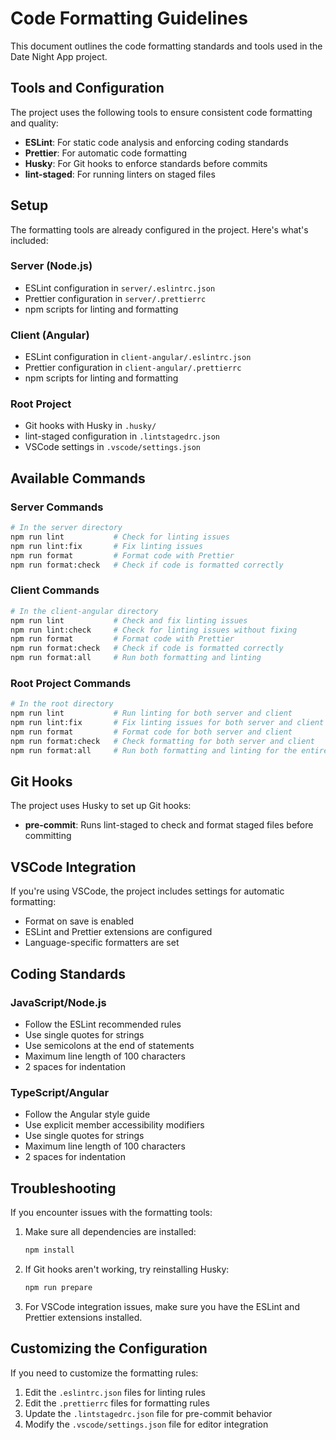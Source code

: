 # Code Formatting Guidelines

This document outlines the code formatting standards and tools used in the Date Night App project.

## Tools and Configuration

The project uses the following tools to ensure consistent code formatting and quality:

- **ESLint**: For static code analysis and enforcing coding standards
- **Prettier**: For automatic code formatting
- **Husky**: For Git hooks to enforce standards before commits
- **lint-staged**: For running linters on staged files

## Setup

The formatting tools are already configured in the project. Here's what's included:

### Server (Node.js)

- ESLint configuration in `server/.eslintrc.json`
- Prettier configuration in `server/.prettierrc`
- npm scripts for linting and formatting

### Client (Angular)

- ESLint configuration in `client-angular/.eslintrc.json`
- Prettier configuration in `client-angular/.prettierrc`
- npm scripts for linting and formatting

### Root Project

- Git hooks with Husky in `.husky/`
- lint-staged configuration in `.lintstagedrc.json`
- VSCode settings in `.vscode/settings.json`

## Available Commands

### Server Commands

```bash
# In the server directory
npm run lint           # Check for linting issues
npm run lint:fix       # Fix linting issues
npm run format         # Format code with Prettier
npm run format:check   # Check if code is formatted correctly
```

### Client Commands

```bash
# In the client-angular directory
npm run lint           # Check and fix linting issues
npm run lint:check     # Check for linting issues without fixing
npm run format         # Format code with Prettier
npm run format:check   # Check if code is formatted correctly
npm run format:all     # Run both formatting and linting
```

### Root Project Commands

```bash
# In the root directory
npm run lint           # Run linting for both server and client
npm run lint:fix       # Fix linting issues for both server and client
npm run format         # Format code for both server and client
npm run format:check   # Check formatting for both server and client
npm run format:all     # Run both formatting and linting for the entire project
```

## Git Hooks

The project uses Husky to set up Git hooks:

- **pre-commit**: Runs lint-staged to check and format staged files before committing

## VSCode Integration

If you're using VSCode, the project includes settings for automatic formatting:

- Format on save is enabled
- ESLint and Prettier extensions are configured
- Language-specific formatters are set

## Coding Standards

### JavaScript/Node.js

- Follow the ESLint recommended rules
- Use single quotes for strings
- Use semicolons at the end of statements
- Maximum line length of 100 characters
- 2 spaces for indentation

### TypeScript/Angular

- Follow the Angular style guide
- Use explicit member accessibility modifiers
- Use single quotes for strings
- Maximum line length of 100 characters
- 2 spaces for indentation

## Troubleshooting

If you encounter issues with the formatting tools:

1. Make sure all dependencies are installed:
   ```bash
   npm install
   ```

2. If Git hooks aren't working, try reinstalling Husky:
   ```bash
   npm run prepare
   ```

3. For VSCode integration issues, make sure you have the ESLint and Prettier extensions installed.

## Customizing the Configuration

If you need to customize the formatting rules:

1. Edit the `.eslintrc.json` files for linting rules
2. Edit the `.prettierrc` files for formatting rules
3. Update the `.lintstagedrc.json` file for pre-commit behavior
4. Modify the `.vscode/settings.json` file for editor integration

<!-- TODO: Manually review and update content for current state, tech stack (Angular ~19, Node ~22) (as per DOCS_IMPROVEMENT_PLAN.md) -->
